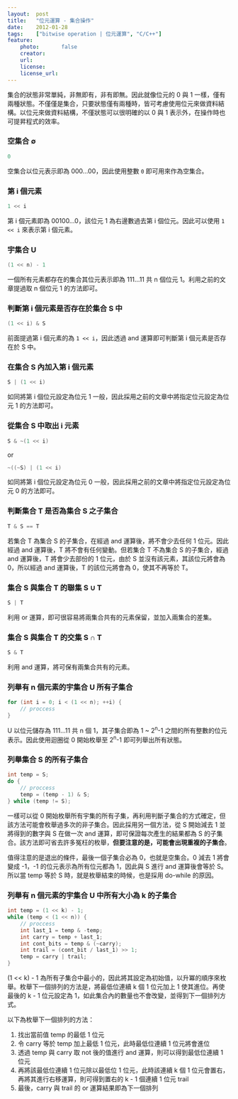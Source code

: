 ```yaml
---
layout:  post
title:   "位元運算 - 集合操作"
date:    2012-01-28
tags:    ["bitwise operation | 位元運算", "C/C++"]
feature:
    photo:       false
    creator:     
    url:         
    license:     
    license_url: 
---
```


集合的狀態非常單純，非無即有，非有即無。因此就像位元的 0 與 1 一樣，僅有兩種狀態。不僅僅是集合，只要狀態僅有兩種時，皆可考慮使用位元來做資料結構。以位元來做資料結構，不僅狀態可以很明確的以 0 與 1 表示外，在操作時也可提昇程式的效率。

### 空集合 ∅

```c++
0
```

空集合以位元表示即為 000…00，因此使用整數 `0` 即可用來作為空集合。

### 第 i 個元素

```c++
1 << i
```

第 i 個元素即為 00100…0，該位元 1 為右邊數過去第 i 個位元。因此可以使用 `1 << i` 來表示第 i 個元素。

### 宇集合 U

```c++
(1 << n) - 1
```

一個所有元素都存在的集合其位元表示即為 111…11 共 n 個位元 1。利用之前的文章提過取 n 個位元 1 的方法即可。

### 判斷第 i 個元素是否存在於集合 S 中

```c++
(1 << i) & S
```

前面提過第 i 個元素的為 `1 << i`，因此透過 and 運算即可判斷第 i 個元素是否存在於 S 中。

### 在集合 S 內加入第 i 個元素

```c++
S | (1 << i)
```

如同將第 i 個位元設定為位元 1 一般，因此採用之前的文章中將指定位元設定為位元 1 的方法即可。

### 從集合 S 中取出 i 元素

```c++
S & ~(1 << i)
```

or

```c++
~((~S) | (1 << i)
```


如同將第 i 個位元設定為位元 0 一般，因此採用之前的文章中將指定位元設定為位元 0 的方法即可。

### 判斷集合 T 是否為集合 S 之子集合

```c++
T & S == T
```

若集合 T 為集合 S 的子集合，在經過 and 運算後，將不會少去任何 1 位元。因此經過 and 運算後，T 將不會有任何變動。但若集合 T 不為集合 S 的子集合，經過 and 運算後，T 將會少去部份的 1 位元，由於 S 並沒有該元素，其該位元將會為 0，所以經過 and 運算後，T 的該位元將會為 0，使其不再等於 T。

### 集合 S 與集合 T 的聯集 S ∪ T

```c++
S | T
```

利用 or 運算，即可很容易將兩集合共有的元素保留，並加入兩集合的差集。

### 集合 S 與集合 T 的交集 S ∩ T

```c++
S & T
```

利用 and 運算，將可保有兩集合共有的元素。

### 列舉有 n 個元素的宇集合 U 所有子集合

```c++
for (int i = 0; i < (1 << n); ++i) {
    // proccess
}
```

U 以位元儲存為 111…11 共 n 個 1，其子集合即為 1 ~ 2<sup>n</sup>-1 之間的所有整數的位元表示。因此使用迴圈從 0 開始枚舉至 2<sup>n</sup>-1 即可列舉出所有狀態。

### 列舉集合 S 的所有子集合

```c++
int temp = S;
do {
    // proccess
    temp = (temp - 1) & S;
} while (temp != S);
```

一樣可以從 0 開始枚舉所有宇集的所有子集，再利用判斷子集合的方式確定，但該方法可能會枚舉過多次的非子集合。因此採用另一個方法，從 S 開始減去 1 並將得到的數字與 S 在做一次 and 運算，即可保證每次產生的結果都為 S 的子集合。該方法即可省去許多冤枉的枚舉，**但要注意的是，可能會出現重複的子集合**。

值得注意的是退出的條件，最後一個子集合必為 0，也就是空集合。0 減去 1 將會變成 -1，-1 的位元表示為所有位元都為 1，因此與 S 進行 and 運算後會等於 S。所以當 temp 等於 S 時，就是枚舉結束的時候，也是採用 do-while 的原因。

### 列舉有 n 個元素的宇集合 U 中所有大小為 k 的子集合

```c++
int temp = (1 << k) - 1;
while (temp < (1 << n)) {
    // proccess
    int last_1 = temp & -temp;
    int carry = temp + last_1;
    int cont_bits = temp & (~carry);
    int trail = (cont_bit / last_1) >> 1;
    temp = carry | trail;
}
```

(1 << k) - 1 為所有子集合中最小的，因此將其設定為初始值，以升冪的順序來枚舉。枚舉下一個排列的方法是，將最低位連續 k 個 1 位元加上 1 使其進位。再使最後的 k - 1 位元設定為 1，如此集合內的數量也不會改變，並得到下一個排列方式。

以下為枚舉下一個排列的方法：

1. 找出當前值 temp 的最低 1 位元
2. 令 carry 等於 temp 加上最低 1 位元，此時最低位連續 1 位元將會進位
3. 透過 temp 與 carry 取 not 後的值進行 and 運算，則可以得到最低位連續 1 位元
4. 再將該最低位連續 1 位元除以最低位 1 位元，此時該連續 k 個 1 位元會置右，再將其進行右移運算，則可得到置右的 k - 1 個連續 1 位元 trail
5. 最後，carry 與 trail 的 or 運算結果即為下一個排列
